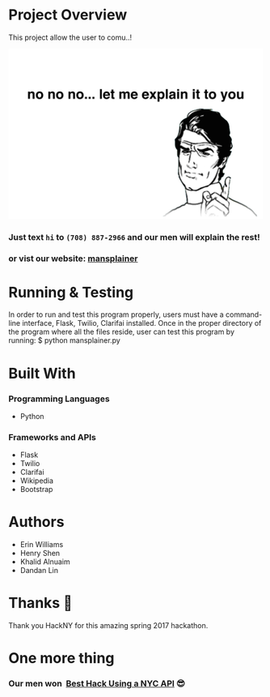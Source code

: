 # Project Overview
This project allow the user to comu..!

![alt tag](/mansplain_git.png)

### Just text `hi` to `(708) 887-2966` and our men will explain the rest!

### or vist our website: [mansplainer](http://explainit.men/)

# Running & Testing
In order to run and test this program properly, users must have a command-line interface, Flask, Twilio, Clarifai installed. Once in the proper directory of the program where all the files reside, user can test this program by running:
  $ python mansplainer.py
  
# Built With

### Programming Languages
- Python

### Frameworks and APIs
- Flask
- Twilio
- Clarifai
- Wikipedia
- Bootstrap

# Authors
- Erin Williams
- Henry Shen
- Khalid Alnuaim
- Dandan Lin

# Thanks 🙌

Thank you HackNY for this amazing spring 2017 hackathon.

# One more thing

### Our men won  [Best Hack Using a NYC API](https://devpost.com/software/mansplaintome) 😎

